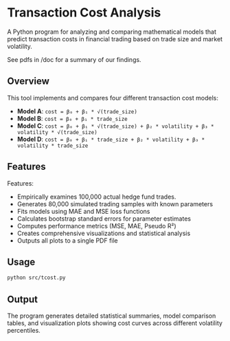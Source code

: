 # Transaction Cost Analysis

A Python program for analyzing and comparing mathematical models that predict transaction costs in financial trading based on trade size and market volatility.

See pdfs in /doc for a summary of our findings. 

## Overview

This tool implements and compares four different transaction cost models:
- **Model A**: `cost = β₀ + β₁ * √(trade_size)`
- **Model B**: `cost = β₀ + β₁ * trade_size`
- **Model C**: `cost = β₀ + β₁ * √(trade_size) + β₂ * volatility + β₃ * volatility * √(trade_size)`
- **Model D**: `cost = β₀ + β₁ * trade_size + β₂ * volatility + β₃ * volatility * trade_size`

## Features

Features:
- Empirically examines 100,000 actual hedge fund trades.
- Generates 80,000 simulated trading samples with known parameters
- Fits models using MAE and MSE loss functions
- Calculates bootstrap standard errors for parameter estimates
- Computes performance metrics (MSE, MAE, Pseudo R²)
- Creates comprehensive visualizations and statistical analysis
- Outputs all plots to a single PDF file

## Usage

```bash
python src/tcost.py
```

## Output

The program generates detailed statistical summaries, model comparison tables, and visualization plots showing cost curves across different volatility percentiles.
